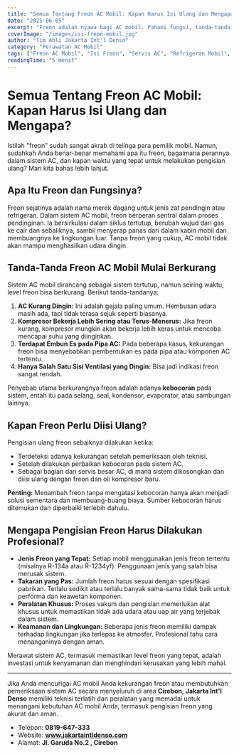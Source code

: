 ```yaml
---
title: "Semua Tentang Freon AC Mobil: Kapan Harus Isi Ulang dan Mengapa?"
date: "2025-06-05"
excerpt: "Freon adalah nyawa bagi AC mobil. Pahami fungsi, tanda-tanda kekurangan freon, dan mengapa pengisian ulang perlu dilakukan oleh profesional."
coverImage: "/images/isi-freon-mobil.jpg"
author: "Tim Ahli Jakarta Int'l Denso"
category: "Perawatan AC Mobil"
tags: ["Freon AC Mobil", "Isi Freon", "Servis AC", "Refrigeran Mobil", "Tips AC Dingin"]
readingTime: "5 menit"
---
```


# Semua Tentang Freon AC Mobil: Kapan Harus Isi Ulang dan Mengapa?

Istilah "freon" sudah sangat akrab di telinga para pemilik mobil. Namun, sudahkah Anda benar-benar memahami apa itu freon, bagaimana perannya dalam sistem AC, dan kapan waktu yang tepat untuk melakukan pengisian ulang? Mari kita bahas lebih lanjut.

## Apa Itu Freon dan Fungsinya?

Freon sejatinya adalah nama merek dagang untuk jenis zat pendingin atau refrigeran. Dalam sistem AC mobil, freon berperan sentral dalam proses pendinginan. Ia bersirkulasi dalam siklus tertutup, berubah wujud dari gas ke cair dan sebaliknya, sambil menyerap panas dari dalam kabin mobil dan membuangnya ke lingkungan luar. Tanpa freon yang cukup, AC mobil tidak akan mampu menghasilkan udara dingin.

## Tanda-Tanda Freon AC Mobil Mulai Berkurang

Sistem AC mobil dirancang sebagai sistem tertutup, namun seiring waktu, level freon bisa berkurang. Berikut tanda-tandanya:

1.  **AC Kurang Dingin:** Ini adalah gejala paling umum. Hembusan udara masih ada, tapi tidak terasa sejuk seperti biasanya.
2.  **Kompresor Bekerja Lebih Sering atau Terus-Menerus:** Jika freon kurang, kompresor mungkin akan bekerja lebih keras untuk mencoba mencapai suhu yang diinginkan.
3.  **Terdapat Embun Es pada Pipa AC:** Pada beberapa kasus, kekurangan freon bisa menyebabkan pembentukan es pada pipa atau komponen AC tertentu.
4.  **Hanya Salah Satu Sisi Ventilasi yang Dingin:** Bisa jadi indikasi freon sangat rendah.

Penyebab utama berkurangnya freon adalah adanya **kebocoran** pada sistem, entah itu pada selang, seal, kondensor, evaporator, atau sambungan lainnya.

## Kapan Freon Perlu Diisi Ulang?

Pengisian ulang freon sebaiknya dilakukan ketika:
-   Terdeteksi adanya kekurangan setelah pemeriksaan oleh teknisi.
-   Setelah dilakukan perbaikan kebocoran pada sistem AC.
-   Sebagai bagian dari servis besar AC, di mana sistem dikosongkan dan diisi ulang dengan freon dan oli kompresor baru.

**Penting:** Menambah freon tanpa mengatasi kebocoran hanya akan menjadi solusi sementara dan membuang-buang biaya. Sumber kebocoran harus ditemukan dan diperbaiki terlebih dahulu.

## Mengapa Pengisian Freon Harus Dilakukan Profesional?

-   **Jenis Freon yang Tepat:** Setiap mobil menggunakan jenis freon tertentu (misalnya R-134a atau R-1234yf). Penggunaan jenis yang salah bisa merusak sistem.
-   **Takaran yang Pas:** Jumlah freon harus sesuai dengan spesifikasi pabrikan. Terlalu sedikit atau terlalu banyak sama-sama tidak baik untuk performa dan keawetan komponen.
-   **Peralatan Khusus:** Proses vakum dan pengisian memerlukan alat khusus untuk memastikan tidak ada udara atau uap air yang terjebak dalam sistem.
-   **Keamanan dan Lingkungan:** Beberapa jenis freon memiliki dampak terhadap lingkungan jika terlepas ke atmosfer. Profesional tahu cara menanganinya dengan aman.

Merawat sistem AC, termasuk memastikan level freon yang tepat, adalah investasi untuk kenyamanan dan menghindari kerusakan yang lebih mahal.

---

Jika Anda mencurigai AC mobil Anda kekurangan freon atau membutuhkan pemeriksaan sistem AC secara menyeluruh di area **Cirebon**, **Jakarta Int'l Denso** memiliki teknisi terlatih dan peralatan yang memadai untuk menangani kebutuhan AC mobil Anda, termasuk pengisian freon yang akurat dan aman.
- Telepon: **0819-647-333**
- Website: **www.jakartaintldenso.com**
- Alamat: **Jl. Garuda No.2 , Cirebon**
